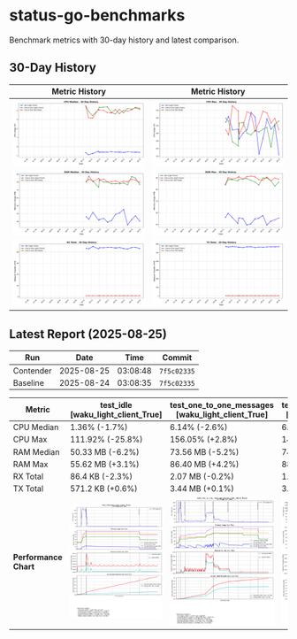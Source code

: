 # status-go-benchmarks

Benchmark metrics with 30-day history and latest comparison.

## 30-Day History

| Metric History                                         | Metric History                                     |
|--------------------------------------------------------|----------------------------------------------------|
| ![cpu_median_history.png](docs/cpu_median_history.png) | ![cpu_max_history.png](docs/cpu_max_history.png)   |
| ![ram_median_history.png](docs/ram_median_history.png) | ![ram_max_history.png](docs/ram_max_history.png)   |
| ![rx_total_history.png](docs/rx_total_history.png)     | ![tx_total_history.png](docs/tx_total_history.png) |

## Latest Report (2025-08-25)

| Run       | Date       | Time     | Commit      |
|-----------|------------|----------|-------------|
| Contender | 2025-08-25 | 03:08:48 | `7f5c02335` |
| Baseline  | 2025-08-24 | 03:08:35 | `7f5c02335` |

| Metric                | test_idle<br>[waku_light_client_True]                                                                                            | test_one_to_one_messages<br>[waku_light_client_True]                                                                                                           | test_one_to_one_messages<br>[waku_light_client_False]                                                                                                            |
|-----------------------|----------------------------------------------------------------------------------------------------------------------------------|----------------------------------------------------------------------------------------------------------------------------------------------------------------|------------------------------------------------------------------------------------------------------------------------------------------------------------------|
| CPU Median            | 1.36% (-1.7%)                                                                                                                    | 6.14% (-2.6%)                                                                                                                                                  | 6.24% (-1.8%)                                                                                                                                                    |
| CPU Max               | 111.92% (-25.8%)                                                                                                                 | 156.05% (+2.8%)                                                                                                                                                | 144.69% (-9.3%)                                                                                                                                                  |
| RAM Median            | 50.33 MB (-6.2%)                                                                                                                 | 73.56 MB (-5.2%)                                                                                                                                               | 74.86 MB (-1.8%)                                                                                                                                                 |
| RAM Max               | 55.62 MB (+3.1%)                                                                                                                 | 86.40 MB (+4.2%)                                                                                                                                               | 88.71 MB (-1.3%)                                                                                                                                                 |
| RX Total              | 86.4 KB (-2.3%)                                                                                                                  | 2.07 MB (-0.2%)                                                                                                                                                | 1.99 MB (-0.9%)                                                                                                                                                  |
| TX Total              | 571.2 KB (+0.6%)                                                                                                                 | 3.44 MB (+0.1%)                                                                                                                                                | 3.80 MB (+0.1%)                                                                                                                                                  |
| **Performance Chart** | ![test_idle[waku_light_client_True]](benchmarks/20250825T030848_7f5c02335/test_idle[waku_light_client_True]-20250825-030131.png) | ![test_one_to_one_messages[waku_light_client_True]](benchmarks/20250825T030848_7f5c02335/test_one_to_one_messages[waku_light_client_True]-20250825-030802.png) | ![test_one_to_one_messages[waku_light_client_False]](benchmarks/20250825T030848_7f5c02335/test_one_to_one_messages[waku_light_client_False]-20250825-030446.png) |
